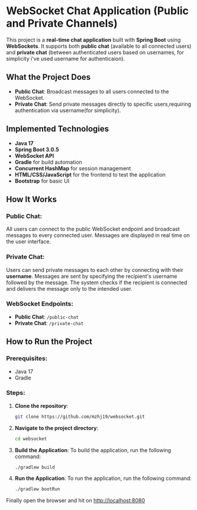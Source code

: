 # WebSocket Chat Application (Public and Private Channels)

This project is a **real-time chat application** built with **Spring Boot** using **WebSockets**. It supports both **public chat** (available to all connected users) and **private chat** (between authenticated users based on usernames,
for simplicity i've used username for authenticaion).

## What the Project Does

- **Public Chat**: Broadcast messages to all users connected to the WebSocket.
- **Private Chat**: Send private messages directly to specific users,requiring authentication via username(for simplicity).

## Implemented Technologies

- **Java 17**
- **Spring Boot 3.0.5**
- **WebSocket API**
- **Gradle** for build automation
- **Concurrent HashMap** for session management
- **HTML/CSS/JavaScript** for the frontend to test the application
- **Bootstrap** for basic UI

## How It Works

### Public Chat:
All users can connect to the public WebSocket endpoint and broadcast messages to every connected user. Messages are displayed in real time on the user interface.

### Private Chat:
Users can send private messages to each other by connecting with their **username**. Messages are sent by specifying the recipient's username followed by the message. The system checks if the recipient is connected and delivers the message only to the intended user.

### WebSocket Endpoints:
- **Public Chat**: `/public-chat`
- **Private Chat**: `/private-chat`

## How to Run the Project

### Prerequisites:
- Java 17
- Gradle

### Steps:

1. **Clone the repository**:
   ```bash
   git clone https://github.com/mzhj19/websocket.git
   ```
2. **Navigate to the project directory**:
   ```bash
   cd websocket
   ```
2. **Build the Application**: To build the application, run the following command:

   ```bash
   ./gradlew build
   ```

3. **Run the Application**: To run the application, run the following command:

   ```bash
   ./gradlew bootRun
   ```
Finally open the browser and hit on [http://localhost:8080](http://localhost:8080)
